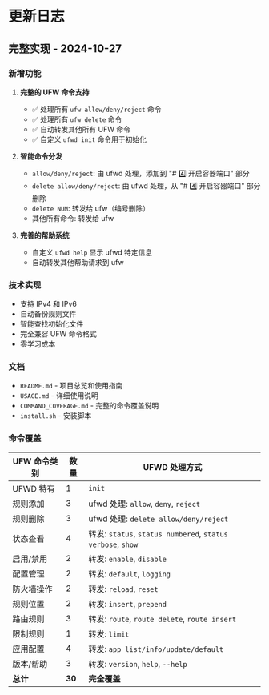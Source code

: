 # 更新日志

## 完整实现 - 2024-10-27

### 新增功能

1. **完整的 UFW 命令支持**
   - ✅ 处理所有 `ufw allow/deny/reject` 命令
   - ✅ 处理所有 `ufw delete` 命令
   - ✅ 自动转发其他所有 UFW 命令
   - ✅ 自定义 `ufwd init` 命令用于初始化

2. **智能命令分发**
   - `allow/deny/reject`: 由 ufwd 处理，添加到 "# 4️⃣ 开启容器端口" 部分
   - `delete allow/deny/reject`: 由 ufwd 处理，从 "# 4️⃣ 开启容器端口" 部分删除
   - `delete NUM`: 转发给 ufw（编号删除）
   - 其他所有命令: 转发给 ufw

3. **完善的帮助系统**
   - 自定义 `ufwd help` 显示 ufwd 特定信息
   - 自动转发其他帮助请求到 ufw

### 技术实现

- 支持 IPv4 和 IPv6
- 自动备份规则文件
- 智能查找初始化文件
- 完全兼容 UFW 命令格式
- 零学习成本

### 文档

- `README.md` - 项目总览和使用指南
- `USAGE.md` - 详细使用说明
- `COMMAND_COVERAGE.md` - 完整的命令覆盖说明
- `install.sh` - 安装脚本

### 命令覆盖

| UFW 命令类别 | 数量 | UFWD 处理方式 |
|------------|------|--------------|
| UFWD 特有 | 1 | `init` |
| 规则添加 | 3 | ufwd 处理: `allow`, `deny`, `reject` |
| 规则删除 | 3 | ufwd 处理: `delete allow/deny/reject` |
| 状态查看 | 4 | 转发: `status`, `status numbered`, `status verbose`, `show` |
| 启用/禁用 | 2 | 转发: `enable`, `disable` |
| 配置管理 | 2 | 转发: `default`, `logging` |
| 防火墙操作 | 2 | 转发: `reload`, `reset` |
| 规则位置 | 2 | 转发: `insert`, `prepend` |
| 路由规则 | 3 | 转发: `route`, `route delete`, `route insert` |
| 限制规则 | 1 | 转发: `limit` |
| 应用配置 | 4 | 转发: `app list/info/update/default` |
| 版本/帮助 | 3 | 转发: `version`, `help`, `--help` |
| **总计** | **30** | **完全覆盖** |

